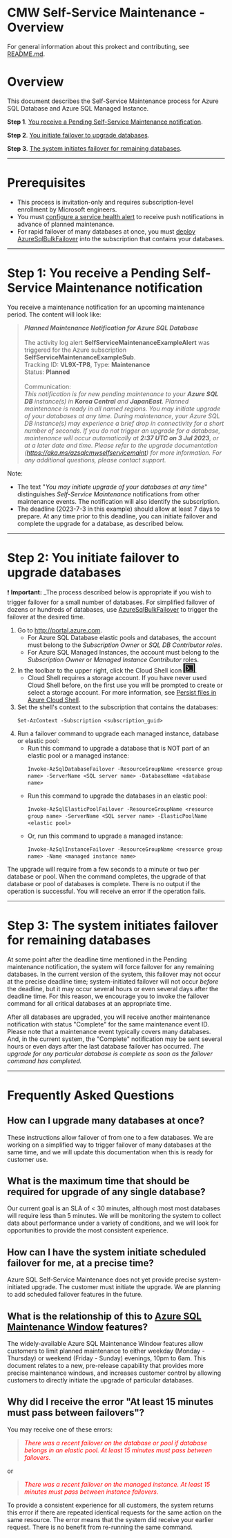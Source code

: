 # CMW Self-Service Maintenance - Overview

For general information about this prokect and contributing, see [README.md](./README.md).

# Overview

This document describes the Self-Service Maintenance process for Azure SQL Database and Azure SQL Managed Instance. 

**Step 1**. [You receive a Pending Self-Service Maintenance notification](#step-1-you-receive-a-pending-self-service-maintenance-notification).

**Step 2**. [You initiate failover to upgrade databases](#step-2-you-initiate-failover-to-upgrade-databases).

**Step 3**. [The system initiates failover for remaining databases](#step-3-the-system-initiates-failover-for-remaining-databases).

----

# Prerequisites

* This process is invitation-only and requires subscription-level enrollment by Microsoft engineers. 
* You must [configure a service health alert](https://learn.microsoft.com/en-us/azure/azure-sql/database/advance-notifications?view=azuresql#configure-an-advance-notification) to receive push notifications in advance of planned maintenance. 
* For rapid failover of many databases at once, you must [deploy AzureSqlBulkFailover](./AzureSqlBulkFailoverSetup.md) into the subscription that contains your databases. 

----

# Step 1: You receive a Pending Self-Service Maintenance notification

You receive a maintenance notification for an upcoming maintenance period. The content will look like: 

> **_Planned Maintenance Notification for Azure SQL Database_**<br/>
> <br/>
> The activity log alert **SelfServiceMaintenanceExampleAlert** was triggered for the Azure subscription **SelfServiceMaintenanceExampleSub**.<br/>
> Tracking ID: **VL9X-TP8**, Type: **Maintenance**<br/>
> Status: **Planned**<br/>
> <br/>
> Communication:<br/> _This notification is for new pending maintenance to your **Azure SQL DB** instance(s) in **Korea Central** and **JapanEast**. Planned maintenance is ready in all named regions. You may initiate upgrade of your databases at any time. During maintenance, your Azure SQL DB instance(s) may experience a brief drop in connectivity for a short number of seconds. If you do not trigger an upgrade for a database, maintenance will occur automatically at **2:37 UTC on 3 Jul 2023**, or at a later date and time. Please refer to the upgrade documentation (https://aka.ms/azsqlcmwselfservicemaint) for more information. For any additional questions, please contact support._

Note: 
* The text "_You may initiate upgrade of your databases at any time_" distinguishes _Self-Service Maintenance_ notifications from other maintenance events.  The notification will also identify the subscription.
* The deadline (2023-7-3 in this example) should allow at least 7 days to prepare. At any time prior to this deadline, you can initiate failover and complete the upgrade for a database, as described below. 

----

# Step 2: You initiate failover to upgrade databases

:exclamation: **Important:** _The process described below is appropriate if you wish to trigger failover for a small number of databases.
For simplified failover of dozens or hundreds of databases, use [AzureSqlBulkFailover](AzureSqlBulkFailoverUsage.md) to trigger the failover 
at the desired time. 

1. Go to http://portal.azure.com. 
    * For Azure SQL Database elastic pools and databases, the account must belong to the _Subscription Owner_ or _SQL DB Contributor roles_. 
    * For Azure SQL Managed Instances, the account must belong to the _Subscription Owner_ or _Managed Instance Contributor_ roles. 
1. In the toolbar to the upper right, click the Cloud Shell icon ![CloudShellIcon.png](/Media/CloudShellIcon.png). 
   * Cloud Shell requires a storage account. If you have never used Cloud Shell before, on the first use you will be prompted to create or select a storage account. For more information, see [Persist files in Azure Cloud Shell](https://learn.microsoft.com/en-us/azure/cloud-shell/persisting-shell-storage).
1. Set the shell's context to the subscription that contains the databases:
    ```
    Set-AzContext -Subscription <subscription_guid>
    ```
1. Run a failover command to upgrade each managed instance, database or elastic pool: 
    * Run this command to upgrade a database that is NOT part of an elastic pool or a managed instance: 
      ```
      Invoke-AzSqlDatabaseFailover -ResourceGroupName <resource group name> -ServerName <SQL server name> -DatabaseName <database name>
      ```
    * Run this command to upgrade the databases in an elastic pool: 
      ```
      Invoke-AzSqlElasticPoolFailover -ResourceGroupName <resource group name> -ServerName <SQL server name> -ElasticPoolName <elastic pool>
      ```
    * Or, run this command to upgrade a managed instance: 
      ```
      Invoke-AzSqlInstanceFailover -ResourceGroupName <resource group name> -Name <managed instance name>
      ```

The upgrade will require from a few seconds to a minute or two per database or pool. When the command completes, the upgrade of that database or pool of databases is complete. 
There is no output if the operation is successful. You will receive an error if the operation fails. 

----

# Step 3: The system initiates failover for remaining databases

At some point after the deadline time mentioned in the Pending maintenance notification, the system will force failover for any remaining databases. In the current version of the system, this failover may not occur at the precise deadline time; system-initiated failover will not occur _before_ the deadline, but it may occur several hours or even several days after the deadline time. For this reason, we encourage you to invoke the failover command for all critical databases at an appropriate time. 

After all databases are upgraded, you will receive another maintenance notification with status "Complete" for the same maintenance event ID. Please note that a maintenance event typically covers many databases. And, in the current system, the "Complete" notification may be sent several hours or even days after the last database failover has occurred. _The upgrade for any particular database is complete as soon as the failover command has completed._ 

----

# Frequently Asked Questions

## How can I upgrade many databases at once? 

These instructions allow failover of from one to a few databases. We are working on a simplified way to trigger failover of many databases at the same time, and we will update this documentation when this is ready for customer use. 

## What is the maximum time that should be required for upgrade of any single database? 

Our current goal is an SLA of < 30 minutes, although most most databases will require less than 5 minutes. We will be monitoring the system to collect data about performance under a variety of conditions, and we will look for opportunities to provide the most consistent experience. 

## How can I have the system initiate scheduled failover for me, at a precise time? 

Azure SQL Self-Service Maintenance does not yet provide precise system-initiated upgrade. The customer must initiate the upgrade. We are planning to add scheduled failover features in the future. 

## What is the relationship of this to [Azure SQL Maintenance Window](https://learn.microsoft.com/en-us/azure/azure-sql/database/maintenance-window?view=azuresql-mi) features? 

The widely-available Azure SQL Maintenance Window features allow customers to limit planned maintenance to either weekday (Monday - Thursday) or weekend (Friday - Sunday) evenings, 10pm to 6am. This document relates to a new, pre-release capability that provides more precise maintenance windows, and increases customer control by allowing customers to directly initiate the upgrade of particular databases. 

## Why did I receive the error "At least 15 minutes must pass between failovers"?
You may receive one of these errors: 

> <span style="color:red"> _There was a recent failover on the database or pool if database belongs in an elastic pool.  At least 15 minutes must pass between failovers._</span>

  or

> <span style="color:red"> _There was a recent failover on the managed instance. At least 15 minutes must pass between instance failovers._ </span>

To provide a consistent experience for all customers, the system returns this error if there are repeated identical requests for the same action on the same resource. The error means that the system did receive your earlier request. There is no benefit from re-running the same command.
